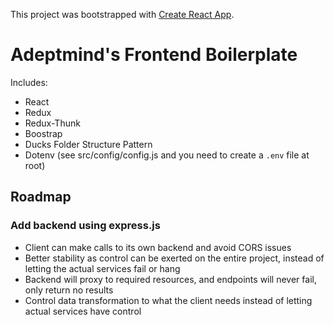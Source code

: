 This project was bootstrapped with [Create React App](https://github.com/facebookincubator/create-react-app).


# Adeptmind's Frontend Boilerplate

Includes:
 - React
 - Redux
 - Redux-Thunk
 - Boostrap
 - Ducks Folder Structure Pattern
 - Dotenv (see src/config/config.js and you need to create a `.env` file at root)


## Roadmap

### Add backend using express.js
 - Client can make calls to its own backend and avoid CORS issues
 - Better stability as control can be exerted on the entire project, instead of letting the actual services fail or hang
 - Backend will proxy to required resources, and endpoints will never fail, only return no results
 - Control data transformation to what the client needs instead of letting actual services have control